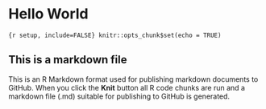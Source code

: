 Hello World
================

`{r setup, include=FALSE} knitr::opts_chunk$set(echo = TRUE)`

## This is a markdown file

This is an R Markdown format used for publishing markdown documents to
GitHub. When you click the **Knit** button all R code chunks are run and
a markdown file (.md) suitable for publishing to GitHub is generated.
